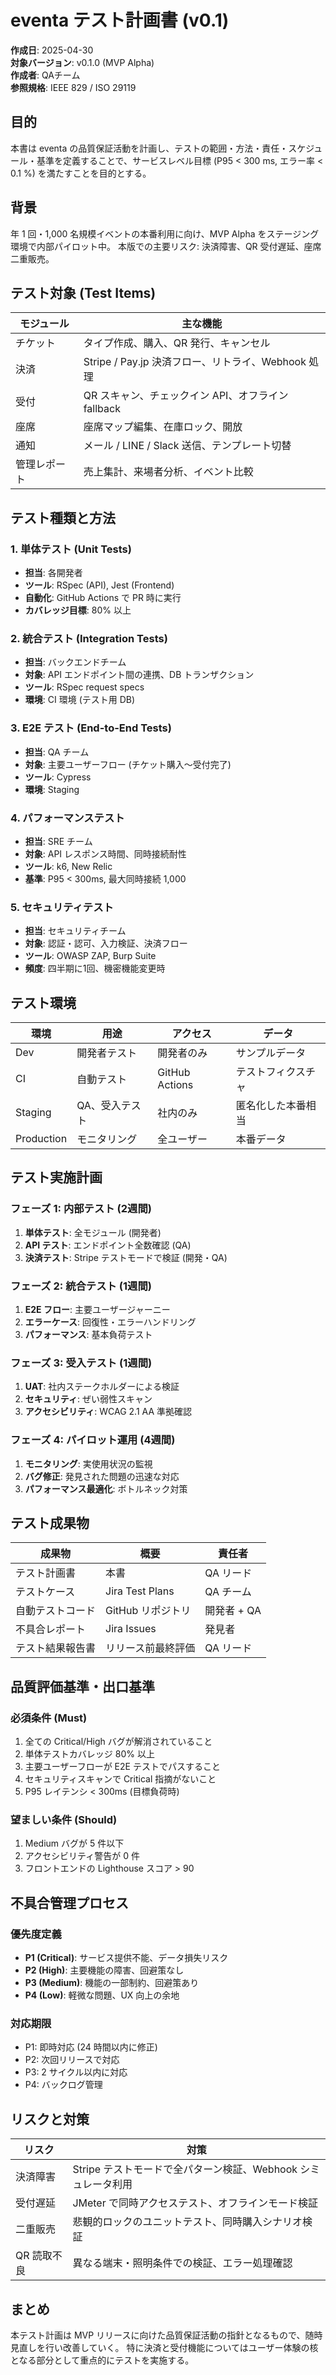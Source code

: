 # eventa テスト計画書 (v0.1)

**作成日**: 2025-04-30  
**対象バージョン**: v0.1.0 (MVP Alpha)  
**作成者**: QAチーム  
**参照規格**: IEEE 829 / ISO 29119

## 目的
本書は eventa の品質保証活動を計画し、テストの範囲・方法・責任・スケジュール・基準を定義することで、サービスレベル目標 (P95 < 300 ms, エラー率 < 0.1 %) を満たすことを目的とする。

## 背景
年 1 回・1,000 名規模イベントの本番利用に向け、MVP Alpha をステージング環境で内部パイロット中。
本版での主要リスク: 決済障害、QR 受付遅延、座席二重販売。

## テスト対象 (Test Items)

| モジュール | 主な機能 |
|----------|---------|
| チケット | タイプ作成、購入、QR 発行、キャンセル |
| 決済 | Stripe / Pay.jp 決済フロー、リトライ、Webhook 処理 |
| 受付 | QR スキャン、チェックイン API、オフライン fallback |
| 座席 | 座席マップ編集、在庫ロック、開放 |
| 通知 | メール / LINE / Slack 送信、テンプレート切替 |
| 管理レポート | 売上集計、来場者分析、イベント比較 |

## テスト種類と方法

### 1. 単体テスト (Unit Tests)
- **担当**: 各開発者
- **ツール**: RSpec (API), Jest (Frontend)
- **自動化**: GitHub Actions で PR 時に実行
- **カバレッジ目標**: 80% 以上

### 2. 統合テスト (Integration Tests)
- **担当**: バックエンドチーム
- **対象**: API エンドポイント間の連携、DB トランザクション
- **ツール**: RSpec request specs
- **環境**: CI 環境 (テスト用 DB)

### 3. E2E テスト (End-to-End Tests)
- **担当**: QA チーム
- **対象**: 主要ユーザーフロー (チケット購入〜受付完了)
- **ツール**: Cypress
- **環境**: Staging

### 4. パフォーマンステスト
- **担当**: SRE チーム
- **対象**: API レスポンス時間、同時接続耐性
- **ツール**: k6, New Relic
- **基準**: P95 < 300ms, 最大同時接続 1,000

### 5. セキュリティテスト
- **担当**: セキュリティチーム
- **対象**: 認証・認可、入力検証、決済フロー
- **ツール**: OWASP ZAP, Burp Suite
- **頻度**: 四半期に1回、機密機能変更時

## テスト環境

| 環境 | 用途 | アクセス | データ |
|-----|------|---------|-------|
| Dev | 開発者テスト | 開発者のみ | サンプルデータ |
| CI | 自動テスト | GitHub Actions | テストフィクスチャ |
| Staging | QA、受入テスト | 社内のみ | 匿名化した本番相当 |
| Production | モニタリング | 全ユーザー | 本番データ |

## テスト実施計画

### フェーズ 1: 内部テスト (2週間)
1. **単体テスト**: 全モジュール (開発者)
2. **API テスト**: エンドポイント全数確認 (QA)
3. **決済テスト**: Stripe テストモードで検証 (開発・QA)

### フェーズ 2: 統合テスト (1週間)
1. **E2E フロー**: 主要ユーザージャーニー
2. **エラーケース**: 回復性・エラーハンドリング
3. **パフォーマンス**: 基本負荷テスト

### フェーズ 3: 受入テスト (1週間)
1. **UAT**: 社内ステークホルダーによる検証
2. **セキュリティ**: ぜい弱性スキャン
3. **アクセシビリティ**: WCAG 2.1 AA 準拠確認

### フェーズ 4: パイロット運用 (4週間)
1. **モニタリング**: 実使用状況の監視
2. **バグ修正**: 発見された問題の迅速な対応
3. **パフォーマンス最適化**: ボトルネック対策

## テスト成果物

| 成果物 | 概要 | 責任者 |
|-------|------|-------|
| テスト計画書 | 本書 | QA リード |
| テストケース | Jira Test Plans | QA チーム |
| 自動テストコード | GitHub リポジトリ | 開発者 + QA |
| 不具合レポート | Jira Issues | 発見者 |
| テスト結果報告書 | リリース前最終評価 | QA リード |

## 品質評価基準・出口基準

### 必須条件 (Must)
1. 全ての Critical/High バグが解消されていること
2. 単体テストカバレッジ 80% 以上
3. 主要ユーザーフローが E2E テストでパスすること
4. セキュリティスキャンで Critical 指摘がないこと
5. P95 レイテンシ < 300ms (目標負荷時)

### 望ましい条件 (Should)
1. Medium バグが 5 件以下
2. アクセシビリティ警告が 0 件
3. フロントエンドの Lighthouse スコア > 90

## 不具合管理プロセス

### 優先度定義
- **P1 (Critical)**: サービス提供不能、データ損失リスク
- **P2 (High)**: 主要機能の障害、回避策なし
- **P3 (Medium)**: 機能の一部制約、回避策あり
- **P4 (Low)**: 軽微な問題、UX 向上の余地

### 対応期限
- P1: 即時対応 (24 時間以内に修正)
- P2: 次回リリースで対応
- P3: 2 サイクル以内に対応
- P4: バックログ管理

## リスクと対策

| リスク | 対策 |
|-------|------|
| 決済障害 | Stripe テストモードで全パターン検証、Webhook シミュレータ利用 |
| 受付遅延 | JMeter で同時アクセステスト、オフラインモード検証 |
| 二重販売 | 悲観的ロックのユニットテスト、同時購入シナリオ検証 |
| QR 読取不良 | 異なる端末・照明条件での検証、エラー処理確認 |

## まとめ
本テスト計画は MVP リリースに向けた品質保証活動の指針となるもので、随時見直しを行い改善していく。
特に決済と受付機能についてはユーザー体験の核となる部分として重点的にテストを実施する。 
